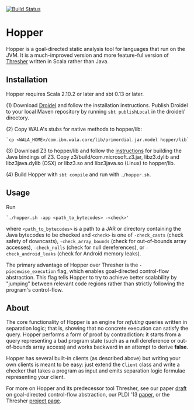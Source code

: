 [![Build Status](https://travis-ci.org/cuplv/hopper.svg?branch=master)](https://travis-ci.org/cuplv/hopper)

Hopper
======

Hopper is a goal-directed static analysis tool for languages that run on the JVM. It is a much-improved version and more feature-ful version of [Thresher](https://github.com/cuplv/thresher) written in Scala rather than Java.

Installation
------------
Hopper requires Scala 2.10.2 or later and sbt 0.13 or later.

(1) Download [Droidel](https://github.com/cuplv/droidel) and follow the installation instructions. Publish Droidel to your local Maven repository by running `sbt publishLocal` in the droidel/ directory.   

(2) Copy WALA's stubs for native methods to hopper/lib:

    `cp <WALA_HOME>/com.ibm.wala.core/lib/primordial.jar.model hopper/lib`

(3) Download Z3 to hopper/lib and follow the [instructions](http://leodemoura.github.io/blog/2012/12/10/z3-for-java.html) for building the Java bindings of Z3. Copy z3/build/com.microsoft.z3.jar, libz3.dylib and libz3java.dylib (OSX) or libz3.so and libz3java.so (Linux) to hopper/lib.

(4) Build Hopper with `sbt compile` and run with `./hopper.sh`.


Usage
-----
Run 

    `./hopper.sh -app <path_to_bytecodes> -<check>'

where `<path_to_bytecodes>` is a path to a JAR or directory containing the Java bytecodes to be checked and `<check>` is one of `-check_casts` (check safety of downcasts), `-check_array_bounds` (check for out-of-bounds array accesses), `-check_nulls` (check for null dereferences), or `-check_android_leaks` (check for Android memory leaks).

The primary advantage of Hopper over Thresher is the `-piecewise_execution` flag, which enables goal-directed control-flow abstraction. This flag tells Hopper to try to achieve better scalability by "jumping" between relevant code regions rather than strictly following the program's control-flow.

About
-----
The core functionality of Hopper is an engine for *refuting* queries written in separation logic; that is, showing that no concrete execution can satisfy the query. Hopper performs a form of proof by contradiction: it starts from a query representing a bad program state (such as a null dereference or out-of-bounds array access) and works backward in an attempt to derive **false**. 

Hopper has several built-in clients (as described above) but writing your own clients is meant to be easy: just extend the `Client` class and write a checker that takes a program as input and emits separation logic formulae representing your client.

For more on Hopper and its predecessor tool Thresher, see our paper [draft](https://www.cs.colorado.edu/~sabl4745/papers/piecewise.pdf) on goal-directed control-flow abstraction, our PLDI '13 [paper](https://www.cs.colorado.edu/~sabl4745/papers/pldi13-thresher.pdf), or the Thresher [project page](http://pl.cs.colorado.edu/projects/thresher/).